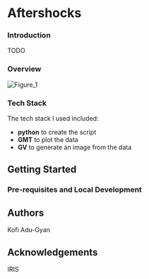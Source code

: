 # Aftershocks

### Introduction

TODO

### Overview
![Figure_1](https://user-images.githubusercontent.com/44382721/89114250-40e98100-d448-11ea-8fee-5dc992dc5b12.png)

### Tech Stack

The tech stack I used included:

* **python** to create the script
* **GMT** to plot the data
* **GV** to generate an image from the data

Getting Started
---
### Pre-requisites and Local Development

Authors
---
Kofi Adu-Gyan

Acknowledgements
---
IRIS

